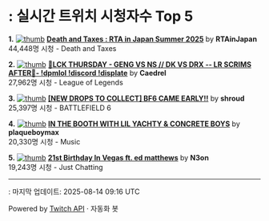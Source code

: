 # : 실시간 트위치 시청자수 Top 5

**1.** [![thumb](https://static-cdn.jtvnw.net/previews-ttv/live_user_rtainjapan-320x180.jpg)](https://twitch.tv/RTAinJapan)
**[Death and Taxes : RTA in Japan Summer 2025](https://twitch.tv/RTAinJapan)** by **RTAinJapan**<br>44,448명 시청  - Death and Taxes

**2.** [![thumb](https://static-cdn.jtvnw.net/previews-ttv/live_user_caedrel-320x180.jpg)](https://twitch.tv/Caedrel)
**[🔴LCK THURSDAY - GENG VS NS // DK VS DRX  -- LR SCRIMS AFTER🔴-  !dpmlol !discord !displate](https://twitch.tv/Caedrel)** by **Caedrel**<br>27,962명 시청  - League of Legends

**3.** [![thumb](https://static-cdn.jtvnw.net/previews-ttv/live_user_shroud-320x180.jpg)](https://twitch.tv/shroud)
**[[NEW DROPS TO COLLECT] BF6 CAME EARLY!!](https://twitch.tv/shroud)** by **shroud**<br>25,397명 시청  - BATTLEFIELD 6

**4.** [![thumb](https://static-cdn.jtvnw.net/previews-ttv/live_user_plaqueboymax-320x180.jpg)](https://twitch.tv/plaqueboymax)
**[IN THE BOOTH WITH LIL YACHTY & CONCRETE BOYS](https://twitch.tv/plaqueboymax)** by **plaqueboymax**<br>20,330명 시청  - Music

**5.** [![thumb](https://static-cdn.jtvnw.net/previews-ttv/live_user_n3on-320x180.jpg)](https://twitch.tv/N3on)
**[21st Birthday In Vegas ft. ed matthews](https://twitch.tv/N3on)** by **N3on**<br>19,243명 시청  - Just Chatting


---
: 마지막 업데이트: 2025-08-14 09:16 UTC

Powered by [Twitch API](https://dev.twitch.tv/docs/api/reference) · 자동화 봇